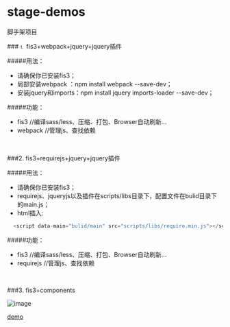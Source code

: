 # stage-demos
脚手架项目

###⒈ fis3+webpack+jquery+jquery插件

#####用法：
- 请确保你已安装fis3；
- 局部安装webpack ：npm install webpack --save-dev； 
- 安装jquery和imports：npm install jquery imports-loader --save-dev；

#####功能：
- fis3          //编译sass/less、压缩、打包、Browser自动刷新...
- webpack       //管理js、查找依赖


<br>

###2. fis3+requirejs+jquery+jquery插件

#####用法：
- 请确保你已安装fis3；
- requirejs、jqueryjs以及插件在scripts/libs目录下，配置文件在bulid目录下的main.js；
- html插入:

 ```javascript
   <script data-main="bulid/main" src="scripts/libs/require.min.js"></script>
 ```

#####功能：
- fis3          //编译sass/less、压缩、打包、Browser自动刷新...
- requirejs       //管理js、查找依赖


<br>

###3. fis3+components

![image](https://raw.githubusercontent.com/lengziyu/stage-demos/master/readme-imgs/stage-fis3-comp.png)

[demo](http://fenav.com/demos/fis3-components/)

